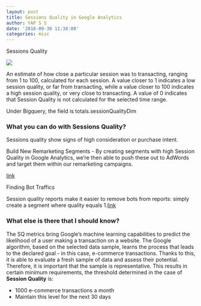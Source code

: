 ```yaml
---
layout: post
title: Sessions Quality in Google Analytics
author: YAP S S
date: '2018-09-30 11:38:00'
categories: misc
---
```

Sessions Quality 

![](https://www.analyticspros.com/wp-content/uploads/2017/03/2017-03-28_1252.png)

An estimate of how close a particular session was to transacting, ranging from 1 to 100, calculated for each session. A value closer to 1 indicates a low session quality, or far from transacting, while a value closer to 100 indicates a high session quality, or very close to transacting. A value of 0 indicates that Session Quality is not calculated for the selected time range. 

Under Bigquery, the field is totals.sessionQualityDim

### What you can do with Sessions Quality?

Sessions quality show signs of high consideration or purchase intent. 

Build New Remarketing Segments - By creating segments with high Session Quality in Google Analytics, we’re then able to push these out to AdWords and target them within our remarketing campaigns.

[link](https://www.conversionworks.co.uk/blog/2017/06/22/build-new-remarketing-segments-using-gas-session-quality-metric/)

Finding Bot Traffics 

Session quality reports make it easier to remove bots from reports: simply create a segment where quality equals 1.[link](http://stony.me/google-analytics-explained-session-quality-reporting/)



### What else is there that I should know?

The SQ metrics bring Google’s machine learning capabilities to predict the likelihood of a user making a transaction on a website.  The Google algorithm, based on the selected data sample, learns the process that leads to the declared goal - in this case, e-commerce transactions. Thanks to this, it is able to evaluate a fresh sample of data and assess their potential. Therefore, it is important that the sample is representative. This results in certain minimum requirements, the threshold determined in the case of **Session Quality** is:

- 1000 e-commerce transactions a month
- Maintain this level for the next 30 days